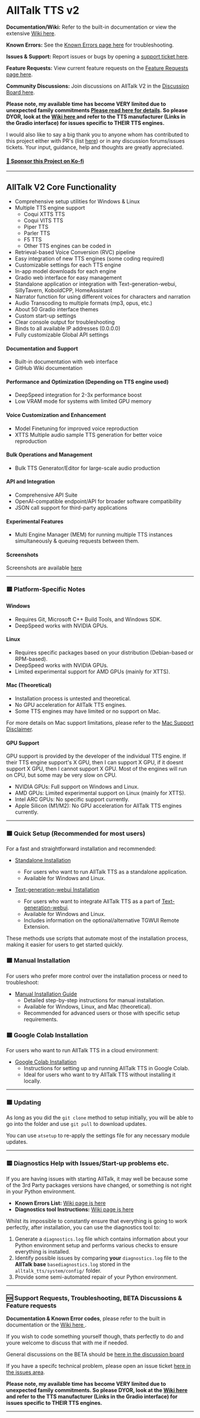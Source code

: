 # AllTalk TTS v2
**Documentation/Wiki:** Refer to the built-in documentation or view the extensive [Wiki here](https://github.com/erew123/alltalk_tts/wiki).

**Known Errors:** See the [Known Errors page here](https://github.com/erew123/alltalk_tts/wiki/Error-Messages-List) for troubleshooting.

**Issues & Support:** Report issues or bugs by opening a [support ticket here](https://github.com/erew123/alltalk_tts/issues).

**Feature Requests:** View current feature requests on the [Feature Requests page here](https://github.com/erew123/alltalk_tts/discussions/74).

**Community Discussions:** Join discussions on AllTalk V2 in the [Discussion Board here](https://github.com/erew123/alltalk_tts/discussions/245). 

**Please note, my available time has become VERY limited due to unexpected family commitments [Please read here for details](https://github.com/erew123/alltalk_tts/issues/377). So please DYOR, look at the [Wiki here ](https://github.com/erew123/alltalk_tts/wiki) and refer to the TTS manufacturer (Links in the Gradio interface) for issues specific to THEIR TTS engines.**

I would also like to say a big thank you to anyone whom has contributed to this project either with PR's (list [here](https://github.com/erew123/alltalk_tts/graphs/contributors)) or in any discussion forums/issues tickets. Your input, guidance, help and thoughts are greatly appreciated.

#### [💖 Sponsor this Project on Ko-fi](https://ko-fi.com/erew123)

---

## AllTalk V2 Core Functionality
- Comprehensive setup utilities for Windows & Linux
- Multiple TTS engine support
    - Coqui XTTS TTS
    - Coqui VITS TTS
    - Piper TTS
    - Parler TTS
    - F5 TTS
    - Other TTS engines can be coded in
- Retrieval-based Voice Conversion (RVC) pipeline
- Easy integration of new TTS engines (some coding required)
- Customizable settings for each TTS engine
- In-app model downloads for each engine
- Gradio web interface for easy management
- Standalone application or integration with Text-generation-webui, SillyTavern, KoboldCPP, HomeAssistant
- Narrator function for using different voices for characters and narration
- Audio Transcoding to multiple formats (mp3, opus, etc.)
- About 50 Gradio interface themes
- Custom start-up settings
- Clear console output for troubleshooting
- Binds to all available IP addresses (0.0.0.0)
- Fully customizable Global API settings

#### Documentation and Support
- Built-in documentation with web interface
- GitHub Wiki documentation

#### Performance and Optimization (Depending on TTS engine used)
- DeepSpeed integration for 2-3x performance boost
- Low VRAM mode for systems with limited GPU memory 

#### Voice Customization and Enhancement
- Model Finetuning for improved voice reproduction
- XTTS Multiple audio sample TTS generation for better voice reproduction

#### Bulk Operations and Management
- Bulk TTS Generator/Editor for large-scale audio production

#### API and Integration
- Comprehensive API Suite
- OpenAI-compatible endpoint/API for broader software compatibility
- JSON call support for third-party applications

#### Experimental Features
- Multi Engine Manager (MEM) for running multiple TTS instances simultaneously & queuing requests between them.

#### Screenshots
Screenshots are available [here](https://github.com/erew123/alltalk_tts/discussions/237)

---

### 🟥 Platform-Specific Notes

#### Windows
- Requires Git, Microsoft C++ Build Tools, and Windows SDK.
- DeepSpeed works with NVIDIA GPUs.

#### Linux
- Requires specific packages based on your distribution (Debian-based or RPM-based).
- DeepSpeed works with NVIDIA GPUs.
- Limited experimental support for AMD GPUs (mainly for XTTS).

#### Mac (Theoretical)
- Installation process is untested and theoretical.
- No GPU acceleration for AllTalk TTS engines.
- Some TTS engines may have limited or no support on Mac.

For more details on Mac support limitations, please refer to the [Mac Support Disclaimer](https://github.com/erew123/alltalk_tts/wiki/Install-%E2%80%90-Manual-Installation-Guide).

#### GPU Support
GPU support is provided by the developer of the individual TTS engine. If their TTS engine support's X GPU, then I can support X GPU, if it doesnt support X GPU, then I cannot support X GPU. Most of the engines will run on CPU, but some may be very slow on CPU.

- NVIDIA GPUs: Full support on Windows and Linux.
- AMD GPUs: Limited experimental support on Linux (mainly for XTTS).
- Intel ARC GPUs: No specific support currently.
- Apple Silicon (M1/M2): No GPU acceleration for AllTalk TTS engines currently.

---

### 🟩 Quick Setup (Recommended for most users)

For a fast and straightforward installation and recommended:

- [Standalone Installation](https://github.com/erew123/alltalk_tts/wiki/Install-%E2%80%90-Standalone-Installation)
  - For users who want to run AllTalk TTS as a standalone application.
  - Available for Windows and Linux.

- [Text-generation-webui Installation](https://github.com/erew123/alltalk_tts/wiki/Install-%E2%80%90-Text%E2%80%90generation%E2%80%90webui-Installation)
  - For users who want to integrate AllTalk TTS as a part of [Text-generation-webui](https://github.com/oobabooga/text-generation-webui).
  - Available for Windows and Linux.
  - Includes information on the optional/alternative TGWUI Remote Extension.

These methods use scripts that automate most of the installation process, making it easier for users to get started quickly.

### 🟩 Manual Installation

For users who prefer more control over the installation process or need to troubleshoot:

- [Manual Installation Guide](https://github.com/erew123/alltalk_tts/wiki/Install-%E2%80%90-Manual-Installation-Guide)
  - Detailed step-by-step instructions for manual installation.
  - Available for Windows, Linux, and Mac (theoretical).
  - Recommended for advanced users or those with specific setup requirements.

### 🟩 Google Colab Installation

For users who want to run AllTalk TTS in a cloud environment:

- [Google Colab Installation](https://github.com/erew123/alltalk_tts/wiki/Google-COLAB)
  - Instructions for setting up and running AllTalk TTS in Google Colab.
  - Ideal for users who want to try AllTalk TTS without installing it locally.

---

### 🟪 Updating

As long as you did the `git clone` method to setup initially, you will be able to go into the folder and use `git pull` to download updates.

You can use `atsetup` to re-apply the settings file for any necessary module updates.

---

### 🟨 Diagnostics Help with Issues/Start-up problems etc.

If you are having issues with starting AllTalk, it may well be because some of the 3rd Party packages versions have changed, or something is not right in your Python environment. 

- **Known Errors List:** [Wiki page is here](https://github.com/erew123/alltalk_tts/wiki/Error-Messages-List)
- **Diagnostics tool Instructions:** [Wiki page is here](https://github.com/erew123/alltalk_tts/wiki/AllTalk-Diagnostics-Tool)

Whilst its impossible to constantly ensure that everything is going to work perfectly, after installation, you can use the diagnostics tool to:

1) Generate a `diagnostics.log` file which contains information about your Python environment setup and performs various checks to ensure everything is installed.
2) Identify possible issues by comparing **your** `diagnostics.log` file to the **AllTalk base** `basediagnostics.log` stored in the `alltalk_tts/system/config/` folder.
3) Provide some semi-automated repair of your Python environment.

---

### 🆘 Support Requests, Troubleshooting, BETA Discussions & Feature requests
**Documentation & Known Error codes**, please refer to the built in documentation or the [Wiki here ](https://github.com/erew123/alltalk_tts/wiki).

If you wish to code something yourself though, thats perfectly to do and youre welcome to discuss that with me if needed.

General discussions on the BETA should be [here in the discussion board](https://github.com/erew123/alltalk_tts/discussions/245)

If you have a specifc technical problem, please open an issue ticket [here in the issues area](https://github.com/erew123/alltalk_tts/issues).

**Please note, my available time has become VERY limited due to unexpected family commitments. So please DYOR, look at the [Wiki here ](https://github.com/erew123/alltalk_tts/wiki) and refer to the TTS manufacturer (Links in the Gradio interface) for issues specific to THEIR TTS engines.**

---
